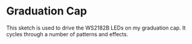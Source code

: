 # Graduation Cap
This sketch is used to drive the WS2182B LEDs on my graduation cap. It cycles through a number of patterns and effects.